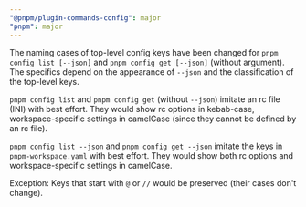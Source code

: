 ```yaml
---
"@pnpm/plugin-commands-config": major
"pnpm": major
---
```


The naming cases of top-level config keys have been changed for `pnpm config list [--json]` and `pnpm config get [--json]` (without argument).
The specifics depend on the appearance of `--json` and the classification of the top-level keys.

`pnpm config list` and `pnpm config get` (without `--json`) imitate an rc file (INI) with best effort.
They would show rc options in kebab-case, workspace-specific settings in camelCase (since they cannot
be defined by an rc file).

`pnpm config list --json` and `pnpm config get --json` imitate the keys in `pnpm-workspace.yaml` with best effort.
They would show both rc options and workspace-specific settings in camelCase.

Exception: Keys that start with `@` or `//` would be preserved (their cases don't change).
